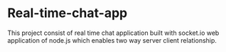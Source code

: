 # Real-time-chat-app
This project consist of real time chat application built with socket.io web application of node.js which enables two way server client relationship.
